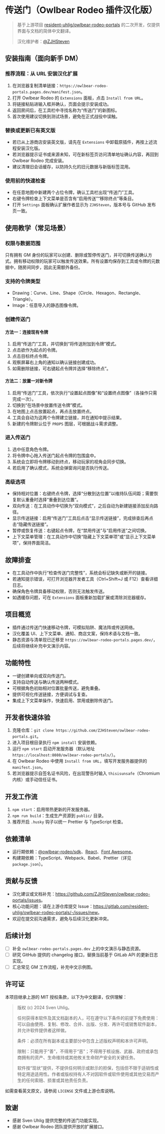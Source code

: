 # 传送门（Owlbear Rodeo 插件汉化版）

> 基于上游项目 [resident-uhlig/owlbear-rodeo-portals](https://gitlab.com/resident-uhlig/owlbear-rodeo-portals) 的二次开发，仅提供界面与文档的简体中文翻译。
>
> 汉化维护者：[@ZJHSteven](https://github.com/ZJHSteven)

## 安装指南（面向新手 DM）

### 推荐流程：从 URL 安装汉化扩展

1. 在浏览器复制清单链接：`https://owlbear-rodeo-portals.pages.dev/manifest.json`。
2. 打开 Owlbear Rodeo 的 `Extensions` 面板，点击 `Install from URL`。
3. 将链接粘贴进输入框并确认，页面会提示安装成功。
4. 返回房间后，在工具栏中寻找名称为“传送门”的新图标。
5. 首次使用建议切换到测试场景，避免在正式战役中误触。

### 替换或更新已有英文版

- 若已从上游商店安装英文版，请先在 `Extensions` 中卸载原插件，再按上述流程安装汉化版。
- 若浏览器提示证书或来源未知，可在新标签页访问清单地址确认内容，再回到 Owlbear Rodeo 完成安装。
- 建议清理旧会话缓存，以防持久化的旧元数据与新版标签混用。

### 使用前的快速检查

- 在任意地图中新建两个占位令牌，确认工具栏出现“传送门”工具。
- 右键令牌检查上下文菜单是否含有“启用传送”“移除终点”等条目。
- 打开 `Settings` 面板确认扩展作者显示为 `ZJHSteven`，版本号与 GitHub 发布页一致。

## 使用教学（常见场景）

### 权限与数据范围

只有拥有 GM 身份的玩家可以创建、删除或暂停传送门，并可切换传送确认方式。拥有移动权限的玩家可以触发传送效果。所有设置均保存到工具或令牌的元数据中，随房间同步，因此无需额外备份。

### 支持的令牌类型

- Drawing：Curve、Line、Shape（Circle、Hexagon、Rectangle、Triangle）。
- Image：任意导入的静态图像令牌。

### 创建传送门

#### 方法一：连接现有令牌

1. 启用“传送门”工具，并切换到“将传送附加到令牌”模式。
2. 点击欲作为起点的令牌。
3. 点击目标终点令牌。
4. 观察屏幕右上角的通知以确认链接创建成功。
5. 如需删除链接，可右键起点令牌并选择“移除终点”。

#### 方法二：放置一对新令牌

1. 启用“传送门”工具，依次执行“设置起点图像”和“设置终点图像”（各操作只需完成一次）。
2. 切换到“在场景中放置传送令牌”模式。
3. 在地图上点击放置起点，再点击放置终点。
4. 工具会自动为这两个令牌建立链接，并在通知中提示结果。
5. 新建的令牌默认位于 `PROPS` 图层，可根据战斗需求调整。

### 进入传送门

1. 选中任意角色令牌。
2. 将令牌中心拖入传送门起点令牌的包围盒中。
3. 系统会立即将令牌移动到终点，移动玩家的视角会同步切换。
4. 若启用了确认模式，系统会弹窗询问是否执行传送。

### 高级选项

- 保持相对位置：右键终点令牌，选择“分散到达位置”以维持队伍间距；需要恢复默认重叠时选择“重叠到达位置”。
- 双向传送：在工具动作中切换为“双向模式”，之后自动为新建链接添加反向路径。
- 显示传送链接：启用“传送门”工具后点击“显示传送链接”，完成排查后再点击“隐藏传送链接”。
- 暂停或恢复传送：右键起点令牌，在“禁用传送”与“启用传送”之间切换。
- 上下文菜单管理：在工具动作中切换“隐藏上下文菜单项”或“显示上下文菜单项”，保持界面简洁。

## 故障排查

- 在工具动作中执行“检查传送门完整性”，系统会标记缺失或断开的链接。
- 若通知提示错误，可打开浏览器开发者工具（Ctrl+Shift+J 或 F12）查看详细日志。
- 确保角色令牌具备移动权限，否则无法触发传送。
- 如遇缓存问题，可在 `Extensions` 面板重新加载扩展或清除浏览器缓存。

## 项目概览

- 插件通过传送门快速移动令牌，可模拟陷阱、魔法阵或传送网络。
- 汉化覆盖 UI、上下文菜单、通知、商店文案，保持术语与文档一致。
- 静态资源与清单现已迁移至 `https://owlbear-rodeo-portals.pages.dev/`，后续将继续补充中文演示内容。

## 功能特性

- 一键创建单向或双向传送门。
- 支持自动传送与确认传送两种模式。
- 可根据角色初始相对位置批量传送，避免重叠。
- 提供可视化传送链接，方便调试与复查。
- 集成上下文菜单操作，快速启用、禁用或删除传送门。

## 开发者快速体验

1. 克隆仓库：`git clone https://github.com/ZJHSteven/owlbear-rodeo-portals.git`。
2. 进入项目根目录执行 `npm install` 安装依赖。
3. 运行 `npm start` 启动开发服务器（默认地址 `https://localhost:8080/owlbear-rodeo-portals/`）。
4. 在 Owlbear Rodeo 中使用 `Install from URL`，填写开发服务器提供的 `manifest.json`。
5. 若浏览器提示自签名证书风险，在出现警告时输入 `thisisunsafe`（Chromium 内核）或手动信任证书。

## 开发工作流

1. `npm start`：启用带热更新的开发服务器。
2. `npm run build`：生成生产资源到 `public/` 目录。
3. 推荐开启 `.husky` 钩子以统一 Prettier 与 TypeScript 检查。

## 依赖清单

- 运行期依赖：[@owlbear-rodeo/sdk](https://github.com/owlbear-rodeo/sdk)、[React](https://react.dev/)、[Font Awesome](https://fontawesome.com/)。
- 构建期依赖：TypeScript、Webpack、Babel、Prettier（详见 `package.json`）。

## 贡献与反馈

- 汉化建议或文档补充：<https://github.com/ZJHSteven/owlbear-rodeo-portals/issues>。
- 核心功能问题：请在上游仓库提交 Issue：<https://gitlab.com/resident-uhlig/owlbear-rodeo-portals/-/issues/new>。
- 欢迎在提交前沟通需求，避免与后续汉化更新冲突。

## 后续计划

- [ ] 补全 `owlbear-rodeo-portals.pages.dev` 上的中文演示与静态资源。
- [ ] 研究 GitHub 提供的 changelog 接口，替换当前基于 GitLab API 的更新日志实现。
- [ ] 汇总常见 GM 工作流程，补充中文示例图。

## 许可证

本项目继承上游的 MIT 授权条款，以下为中文翻译，仅供理解：

> 版权 (c) 2024 Sven Uhlig。
>
> 任何获得本软件及其文档副本的人，可在遵守以下条件的前提下免费使用：可以自由使用、复制、修改、合并、出版、分发、再许可或销售软件副本，并允许软件提供者这样做。
>
> 条件：必须在所有副本或主要部分中包含上述版权声明和本许可声明。
>
> 限制：只能用于“善”，不得用于“恶”；不得用于核设施、武器、政府或承包商拥有的资产、生命维持或其他攸关生命财产安全的关键任务。
>
> 软件按“现状”提供，不提供任何明示或默示的担保，包括但不限于适销性或特定用途适用性。作者或版权持有人不对因软件或软件使用或其他交易而产生的任何索赔、损害或其他责任负责。

如需查看英文原文，请参阅 `LICENSE` 文件或上游仓库说明。

## 致谢

- 感谢 Sven Uhlig 提供完整的传送门功能实现。
- 感谢 Owlbear Rodeo 团队提供开放的扩展接口。
